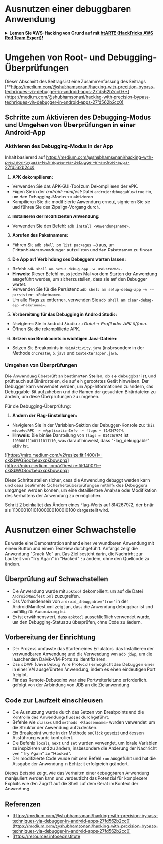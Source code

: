 # Ausnutzen einer debuggbaren Anwendung

<details>

<summary><strong>Lernen Sie AWS-Hacking von Grund auf mit</strong> <a href="https://training.hacktricks.xyz/courses/arte"><strong>htARTE (HackTricks AWS Red Team Expert)</strong></a><strong>!</strong></summary>

Andere Möglichkeiten, HackTricks zu unterstützen:

* Wenn Sie Ihr **Unternehmen in HackTricks bewerben möchten** oder **HackTricks als PDF herunterladen möchten**, überprüfen Sie die [**ABONNEMENTPLÄNE**](https://github.com/sponsors/carlospolop)!
* Holen Sie sich das [**offizielle PEASS & HackTricks-Merchandise**](https://peass.creator-spring.com)
* Entdecken Sie [**The PEASS Family**](https://opensea.io/collection/the-peass-family), unsere Sammlung exklusiver [**NFTs**](https://opensea.io/collection/the-peass-family)
* **Treten Sie der** 💬 [**Discord-Gruppe**](https://discord.gg/hRep4RUj7f) oder der [**Telegram-Gruppe**](https://t.me/peass) bei oder **folgen** Sie uns auf **Twitter** 🐦 [**@carlospolopm**](https://twitter.com/hacktricks_live)**.**
* **Teilen Sie Ihre Hacking-Tricks, indem Sie PRs zu den** [**HackTricks**](https://github.com/carlospolop/hacktricks) und [**HackTricks Cloud**](https://github.com/carlospolop/hacktricks-cloud) GitHub-Repositories einreichen.

</details>

# **Umgehen von Root- und Debugging-Überprüfungen**

Dieser Abschnitt des Beitrags ist eine Zusammenfassung des Beitrags [**https://medium.com/@shubhamsonani/hacking-with-precision-bypass-techniques-via-debugger-in-android-apps-27fd562b2cc0**](https://medium.com/@shubhamsonani/hacking-with-precision-bypass-techniques-via-debugger-in-android-apps-27fd562b2cc0)

## Schritte zum Aktivieren des Debugging-Modus und Umgehen von Überprüfungen in einer Android-App

### **Aktivieren des Debugging-Modus in der App**

Inhalt basierend auf https://medium.com/@shubhamsonani/hacking-with-precision-bypass-techniques-via-debugger-in-android-apps-27fd562b2cc0

1. **APK dekompilieren:**
- Verwenden Sie das APK-GUI-Tool zum Dekompilieren der APK.
- Fügen Sie in der _android-manifest_-Datei `android:debuggable=true` ein, um den Debugging-Modus zu aktivieren.
- Kompilieren Sie die modifizierte Anwendung erneut, signieren Sie sie und führen Sie den Zipalign-Vorgang durch.

2. **Installieren der modifizierten Anwendung:**
- Verwenden Sie den Befehl: `adb install <Anwendungsname>`.

3. **Abrufen des Paketnamens:**
- Führen Sie `adb shell pm list packages –3` aus, um Drittanbieteranwendungen aufzulisten und den Paketnamen zu finden.

4. **Die App auf Verbindung des Debuggers warten lassen:**
- Befehl: `adb shell am setup-debug-app –w <Paketname>`.
- **Hinweis:** Dieser Befehl muss jedes Mal vor dem Starten der Anwendung ausgeführt werden, um sicherzustellen, dass sie auf den Debugger wartet.
- Verwenden Sie für die Persistenz `adb shell am setup-debug-app –w -–persistent <Paketname>`.
- Um alle Flags zu entfernen, verwenden Sie `adb shell am clear-debug-app <Paketname>`.

5. **Vorbereitung für das Debugging in Android Studio:**
- Navigieren Sie in Android Studio zu _Datei -> Profil oder APK öffnen_.
- Öffnen Sie die rekomplilierte APK.

6. **Setzen von Breakpoints in wichtigen Java-Dateien:**
- Setzen Sie Breakpoints in `MainActivity.java` (insbesondere in der Methode `onCreate`), `b.java` und `ContextWrapper.java`.

### **Umgehen von Überprüfungen**

Die Anwendung überprüft an bestimmten Stellen, ob sie debuggbar ist, und prüft auch auf Binärdateien, die auf ein gerootetes Gerät hinweisen. Der Debugger kann verwendet werden, um App-Informationen zu ändern, das Debuggable-Bit aufzuheben und die Namen der gesuchten Binärdateien zu ändern, um diese Überprüfungen zu umgehen.

Für die Debugging-Überprüfung:

1. **Ändern der Flag-Einstellungen:**
- Navigieren Sie in der Variablen-Sektion der Debugger-Konsole zu: `this mLoadedAPK -> mApplicationInfo -> flags = 814267974`.
- **Hinweis:** Die binäre Darstellung von `flags = 814267974` ist `11000011100111011110`, was darauf hinweist, dass "Flag_debuggable" aktiv ist.

![https://miro.medium.com/v2/resize:fit:1400/1*-ckiSbWGSoc1beuxxpKbow.png](https://miro.medium.com/v2/resize:fit:1400/1*-ckiSbWGSoc1beuxxpKbow.png)

Diese Schritte stellen sicher, dass die Anwendung debuggt werden kann und dass bestimmte Sicherheitsüberprüfungen mithilfe des Debuggers umgangen werden können, um eine detailliertere Analyse oder Modifikation des Verhaltens der Anwendung zu ermöglichen.

Schritt 2 beinhaltet das Ändern eines Flag-Werts auf 814267972, der binär als 110000101101000000100010100 dargestellt wird.

# **Ausnutzen einer Schwachstelle**

Es wurde eine Demonstration anhand einer verwundbaren Anwendung mit einem Button und einem Textview durchgeführt. Anfangs zeigt die Anwendung "Crack Me" an. Das Ziel besteht darin, die Nachricht zur Laufzeit von "Try Again" in "Hacked" zu ändern, ohne den Quellcode zu ändern.

## **Überprüfung auf Schwachstellen**
- Die Anwendung wurde mit `apktool` dekompiliert, um auf die Datei `AndroidManifest.xml` zuzugreifen.
- Das Vorhandensein von `android_debuggable="true"` in der AndroidManifest.xml zeigt an, dass die Anwendung debuggbar ist und anfällig für Ausnutzung ist.
- Es ist erwähnenswert, dass `apktool` ausschließlich verwendet wurde, um den Debugging-Status zu überprüfen, ohne Code zu ändern.

## **Vorbereitung der Einrichtung**
- Der Prozess umfasste das Starten eines Emulators, das Installieren der verwundbaren Anwendung und die Verwendung von `adb jdwp`, um die lauschenden Dalvik-VM-Ports zu identifizieren.
- Das JDWP (Java Debug Wire Protocol) ermöglicht das Debuggen einer in einer VM ausgeführten Anwendung, indem es einen eindeutigen Port freigibt.
- Für das Remote-Debugging war eine Portweiterleitung erforderlich, gefolgt von der Anbindung von JDB an die Zielanwendung.

## **Code zur Laufzeit einschleusen**
- Die Ausnutzung wurde durch das Setzen von Breakpoints und die Kontrolle des Anwendungsflusses durchgeführt.
- Befehle wie `classes` und `methods <Klassenname>` wurden verwendet, um die Struktur der Anwendung aufzudecken.
- Ein Breakpoint wurde in der Methode `onClick` gesetzt und dessen Ausführung wurde kontrolliert.
- Die Befehle `locals`, `next` und `set` wurden verwendet, um lokale Variablen zu inspizieren und zu ändern, insbesondere die Änderung der Nachricht von "Try Again" zu "Hacked".
- Der modifizierte Code wurde mit dem Befehl `run` ausgeführt und hat die Ausgabe der Anwendung in Echtzeit erfolgreich geändert.

Dieses Beispiel zeigt, wie das Verhalten einer debuggbaren Anwendung manipuliert werden kann und verdeutlicht das Potenzial für komplexere Exploits wie den Zugriff auf die Shell auf dem Gerät im Kontext der Anwendung.



## Referenzen
* [https://medium.com/@shubhamsonani/hacking-with-precision-bypass-techniques-via-debugger-in-android-apps-27fd562b2cc0](https://medium.com/@shubhamsonani/hacking-with-precision-bypass-techniques-via-debugger-in-android-apps-27fd562b2cc0)
* [https://resources.infosecinstitute
